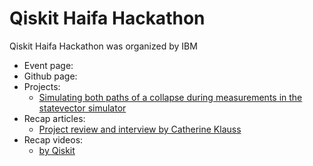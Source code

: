 # Qiskit Haifa Hackathon
Qiskit Haifa Hackathon was organized by IBM
- Event page:
- Github page:
- Projects:
  - [Simulating both paths of a collapse during measurements in the statevector simulator](https://github.com/Qiskit/qiskit-terra/issues/2550)
- Recap articles:
  - [Project review and interview by Catherine Klauss](https://medium.com/qiskit/quantum-ghosts-b11dd25e10f7)
- Recap videos:
  - [by Qiskit](https://www.youtube.com/watch?v=VRwrwGs-5pQ)
